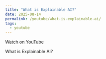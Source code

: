 ```yaml
---
title: "What is Explainable AI?"
date: 2025-08-14
permalink: /youtube/what-is-explainable-ai/
tags:
  - youtube
---
```


[Watch on YouTube](https://www.youtube.com/watch?v=3NrNnv5DcE4)

What is Explainable AI?
